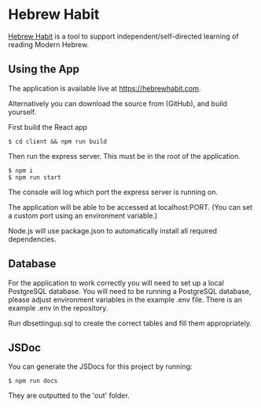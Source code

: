 # Hebrew Habit

[Hebrew Habit](https://hebrewhabit.com) is a tool to support independent/self-directed learning of reading Modern Hebrew.

## Using the App

The application is available live at https://hebrewhabit.com.

Alternatively you can download the source from (GitHub), and build yourself.

First build the React app

```
$ cd client && npm run build
```

Then run the express server. This must be in the root of the application.

```
$ npm i
$ npm run start
```

The console will log which port the express server is running on.

The application will be able to be accessed at localhost:PORT. (You can set a custom port using an environment variable.)

Node.js will use package.json to automatically install all required dependencies.

## Database

For the application to work correctly you will need to set up a local PostgreSQL database.
You will need to be running a PostgreSQL database, please adjust environment variables in the example .env file. There is an example .env in the repository.

Run dbsettingup.sql to create the correct tables and fill them appropriately.

## JSDoc

You can generate the JSDocs for this project by running:

```
$ npm run docs
```

They are outputted to the 'out' folder.
